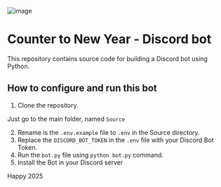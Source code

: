 ![image](https://github.com/user-attachments/assets/700bf033-6ecf-4032-afcd-16cc6384e7b9)


# Counter to New Year - Discord bot

This repository contains source code for building a Discord bot using Python.

## How to configure and run this bot

1. Clone the repository.

Just go to the main folder, named `Source` 

2. Rename is the `.env.example` file to `.env` in the Source directory.
3. Replace the `DISCORD_BOT_TOKEN` in the `.env` file with your Discord Bot Token.
4. Run the `bot.py` file using `python bot.py` command.
5. Install the Bot in your Discord server

Happy 2025
